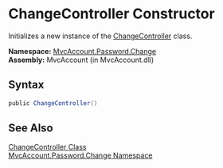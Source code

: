 ChangeController Constructor
============================
Initializes a new instance of the [ChangeController][1] class.

**Namespace:** [MvcAccount.Password.Change][2]  
**Assembly:** MvcAccount (in MvcAccount.dll)

Syntax
------

```csharp
public ChangeController()
```


See Also
--------
[ChangeController Class][1]  
[MvcAccount.Password.Change Namespace][2]  

[1]: README.md
[2]: ../README.md